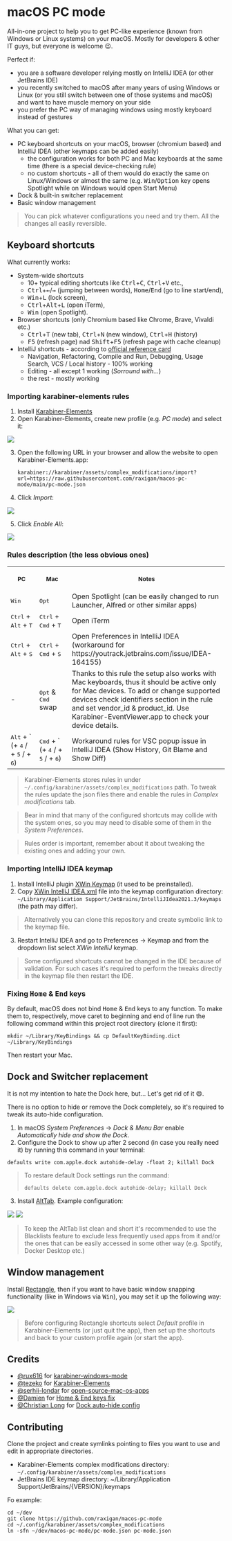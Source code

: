 # macOS PC mode

All-in-one project to help you to get PC-like experience (known from Windows or Linux systems) on your macOS. Mostly for developers & other IT guys, but everyone is welcome 😉.

Perfect if:
- you are a software developer relying mostly on IntelliJ IDEA (or other JetBrains IDE)
- you recently switched to macOS after many years of using Windows or Linux (or you still switch between one of those systems and macOS) and want to have muscle memory on your side
- you prefer the PC way of managing windows using mostly keyboard instead of gestures

What you can get:
- PC keyboard shortcuts on your macOS, browser (chromium based) and IntelliJ IDEA (other keymaps can be added easily)
    - the configuration works for both PC and Mac keyboards at the same time (there is a special device-checking rule)
    - no custom shortcuts - all of them would do exactly the same on Linux/Windows or almost the same (e.g. <kbd>
      Win</kbd>/<kbd>Option</kbd> key opens Spotlight while on Windows would open Start Menu)
- Dock & built-in switcher replacement
- Basic window management

> You can pick whatever configurations you need and try them. All the changes all easily reversible.

## Keyboard shortcuts

What currently works:
- System-wide shortcuts
  - 10+ typical editing shortcuts like <kbd>Ctrl</kbd>+<kbd>C</kbd>, <kbd>Ctrl</kbd>+<kbd>V</kbd> etc.,
  - <kbd>Ctrl</kbd>+<kbd>←</kbd>/<kbd>→</kbd> (jumping between words), <kbd>Home</kbd>/<kbd>End</kbd> (go to line start/end),
  - <kbd>Win</kbd>+<kbd>L</kbd> (lock screen),
  - <kbd>Ctrl</kbd>+<kbd>Alt</kbd>+<kbd>L</kbd> (open iTerm),
  - <kbd>Win</kbd> (open Spotlight).
- Browser shortcuts (only Chromium based like Chrome, Brave, Vivaldi etc.)
  - <kbd>Ctrl</kbd>+<kbd>T</kbd> (new tab), <kbd>Ctrl</kbd>+<kbd>N</kbd> (new window), <kbd>Ctrl</kbd>+<kbd>H</kbd> (history)
  - <kbd>F5</kbd> (refresh page) nad <kbd>Shift</kbd>+<kbd>F5</kbd> (refresh page with cache cleanup)
- IntelliJ shortcuts - according to [official reference card](https://resources.jetbrains.com/storage/products/intellij-idea/docs/IntelliJIDEA_ReferenceCard.pdf)
  - Navigation, Refactoring, Compile and Run, Debugging, Usage Search, VCS / Local history - 100% working
  - Editing - all except 1 working (*Sorround with...*)
  - the rest - mostly working

### Importing karabiner-elements rules

1. Install [Karabiner-Elements](https://karabiner-elements.pqrs.org/)
2. Open Karabiner-Elements, create new profile (e.g. _PC mode_) and select it:
<img src="./resources/karabiner-new-profile.png"/>

3. Open the following URL in your browser and allow the website to open Karabiner-Elements.app:

     ```
     karabiner://karabiner/assets/complex_modifications/import?url=https://raw.githubusercontent.com/raxigan/macos-pc-mode/main/pc-mode.json
     ```

4. Click _Import_:
<img src="./resources/karabiner-import.png"/>

5. Click _Enable All_:
<img src="./resources/karabiner-enable-all.png"/>

### Rules description (the less obvious ones)


<table>
<tr>
<th align="center">
<img width="1500" height="1">
<p>
<small>
PC
</small>
</p>
</th>
<th align="center">
<img width="1500" height="1">
<p>
<small>
Mac
</small>
</p>
</th>
<th align="center">
<img height="1">
<p>
<small>
Notes
</small>
</p>
</th>
</tr>


<tr>
<td>
<kbd>Win</kbd>
</td>
<td>
<kbd>Opt</kbd>
</td>
<td>
Open Spotlight (can be easily changed to run Launcher, Alfred or other similar apps)
</td>
</tr>


<tr>
<td>
<kbd>Ctrl</kbd> + <kbd>Alt</kbd> + <kbd>T</kbd>
</td>
<td>
<kbd>Ctrl</kbd> + <kbd>Cmd</kbd> + <kbd>T</kbd>
</td>
<td>
Open iTerm
</td>
</tr>


<tr>
<td>
<kbd>Ctrl</kbd> + <kbd>Alt</kbd> + <kbd>S</kbd>
</td>
<td>
<kbd>Ctrl</kbd> + <kbd>Cmd</kbd> + <kbd>S</kbd>
</td>
<td>
Open Preferences in IntelliJ IDEA (workaround for https://youtrack.jetbrains.com/issue/IDEA-164155)
</td>
</tr>


<tr>
<td>
-
</td>
<td>
<kbd>Opt</kbd> & <kbd>Cmd</kbd> swap
</td>
<td>
Thanks to this rule the setup also works with Mac keyboards, thus it should be active only for Mac devices. To add or change supported devices check identifiers section in the rule and set vendor_id & product_id. Use Karabiner-EventViewer.app to check your device details.
</td>
</tr>


<tr>
<td>
<kbd>Alt</kbd> + ` (+ <kbd>4</kbd> / + <kbd>5</kbd> / +  <kbd>6</kbd>)
</td>
<td>
<kbd>Cmd</kbd> + ` (+ <kbd>4</kbd> / + <kbd>5</kbd> / + <kbd>6</kbd>)
</td>
<td>
Workaround rules for VSC popup issue in IntelliJ IDEA (Show History, Git Blame and Show Diff)
</td>
</tr>
</table>

>Karabiner-Elements stores rules in under `~/.config/karabiner/assets/complex_modifications` path. To tweak
> the rules update the json files there and enable the rules in _Complex modifications_ tab.

>Bear in mind that many of the configured shortcuts may collide with the system ones, so you may need to disable some of them in the _System Preferences_.

>Rules order is important, remember about it about tweaking the existing ones and adding your own. 
### Importing IntelliJ IDEA keymap

1. Install IntelliJ plugin [XWin Keymap](https://plugins.jetbrains.com/plugin/13094-xwin-keymap) (it used to be preinstalled).
2. Copy [XWin IntelliJ IDEA.xml](https://github.com/raxigan/macos-pc-mode/blob/main/XWin%20IntelliJ%20IDEA.xml) file into the keymap configuration directory: `~/Library/Application Support/JetBrains/IntelliJIdea2021.3/keymaps` (the path may differ).

> Alternatively you can clone this repository and create symbolic link to the keymap file.

3. Restart IntelliJ IDEA and go to Preferences → Keymap and from the dropdown list select *XWin IntelliJ* keymap.

> Some configured shortcuts cannot be changed in the IDE because of validation. For such cases
> it's required to perform the tweaks directly in the keymap file then restart the IDE.

### Fixing <kbd>Home</kbd> & <kbd>End</kbd> keys

By default, macOS does not bind <kbd>Home</kbd> & <kbd>End</kbd> keys to any function. 
To make them to, respectively, move caret to beginning and end of line run the following command within
this project root directory (clone it first): 
```
mkdir ~/Library/KeyBindings && cp DefaultKeyBinding.dict ~/Library/KeyBindings
```

Then restart your Mac.

## Dock and Switcher replacement

It is not my intention to hate the Dock here, but... Let's get rid of it 😄.

There is no option to hide or remove the Dock completely, so it's required to tweak its auto-hide configuration.

1. In macOS _System Preferences_ → _Dock & Menu Bar_ enable _Automatically hide and show the Dock_.
2. Configure the Dock to show up after 2 second (in case you really need it) by running this command in your terminal:
```
defaults write com.apple.dock autohide-delay -float 2; killall Dock
```

> To restare default Dock settings run the command:
> ```
> defaults delete com.apple.dock autohide-delay; killall Dock
>```

3. Install [AltTab](https://alt-tab-macos.netlify.app/). Example configuration:

<img src="./resources/alttab_controls.png"/>
<img src="./resources/alttab_appearance.png"/>

> To keep the AltTab list clean and short it's recommended to use
> the Blacklists feature to exclude less frequently used apps from it and/or
> the ones that can be easily accessed in some other way (e.g. Spotify, Docker Desktop etc.)

## Window management

Install [Rectangle](https://rectangleapp.com/), then if you want to have basic window snapping functionality (like in Windows via <kbd>Win</kbd>), you may set it up the following way:

<img src="./resources/rectangle_settings.png"/>

> Before configuring Rectangle shortcuts select _Default_ profile in Karabiner-Elements (or just quit the app), then set up the shortcuts
> and back to your custom profile again (or start the app).

## Credits
- [@rux616](https://github.com/rux616) for [karabiner-windows-mode](https://github.com/rux616/karabiner-windows-mode)
- [@tezeko](https://github.com/tekezo) for [Karabiner-Elements](https://github.com/pqrs-org/Karabiner-Elements)
- [@serhii-londar](https://github.com/serhii-londar) for [open-source-mac-os-apps](https://github.com/serhii-londar/open-source-mac-os-apps)
- [@Damien](https://www.maketecheasier.com/author/damienoh/) for [Home & End keys fix](https://www.maketecheasier.com/fix-home-end-button-for-external-keyboard-mac/)
- [@Christian Long](https://apple.stackexchange.com/users/41838/christian-long) for [Dock auto-hide config](https://apple.stackexchange.com/a/82084)

## Contributing

Clone the project and create symlinks pointing to files you want to use and edit in appropriate directories.
- Karabiner-Elements complex modifications directory: `~/.config/karabiner/assets/complex_modifications`
- JetBrains IDE keymap directory: ~/Library/Application Support/JetBrains/{VERSION}/keymaps

Fo example:
```
cd ~/dev
git clone https://github.com/raxigan/macos-pc-mode
cd ~/.config/karabiner/assets/complex_modifications
ln -sfn ~/dev/macos-pc-mode/pc-mode.json pc-mode.json
```

